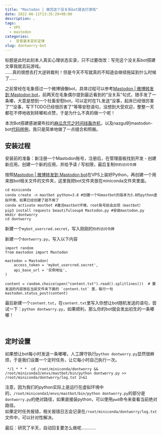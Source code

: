 ```yaml
---
title: "Mastodon | 做完这个没关系bot就去打游戏"
date: 2022-06-11T13:35:29+08:00
description: 。
tags:
  - VPS
  - mastodon
categories:
  -  甘普基本变形定律
slug: dontworry-bot
---
```


标题是此时此刻本人真实心理状态实录，只不过要改改：写完这个没关系bot搭建文章我就去玩游戏。  
……真的很想去打大逆转裁判！但是今天不写就真的不知道会继续拖延到什么时候了……

之前曾经在毛象搭过一个微博镜像bot，具体过程可以参考[Mastodon | 微博转发到 Mastodon bot](https://mantyke.icu/posts/page/2/)，前两天在毛象偶尔提到最近看到的“没关系”句式，随手发了一条嘟，大意是想到一个社畜安慰bot，可以定时在TL发送“没事，起床已经很厉害了”“没事，写下TODO已经很厉害了”等等安慰语句，没想到大受欢迎，整整一天都在不停地收到转嘟和点赞，于是为什么不真的做一个呢！

本次Bot搭建感谢黛布拉的[麻瓜念咒之时间线轰炸机](https://blog.debula.ml/index.php/archives/6/)，以及nazgul的mastodon-bot[代码样例](https://gist.github.com/RustingSword/772f0c5582bb55a50270c339e948fc76)，我只是简单地做了一点缝合和照搬。



## 安装过程

安装前的准备：新注册一个Mastodon账号，注册后，在管理面板找到开发 - 创建新应用，创建一个新的应用，并给予读 / 写权限，最后复制`你的访问令牌`

按照[Mastodon | 微博转发到 Mastodon bot](https://mantyke.icu/2022/weibo2toot/)在VPS上装好Python，再创建一个用来放bot相关文件的文件夹，这里我把bot文件夹放在miniconda文件夹里面。

```
cd miniconda
conda create -n mastbot python=3.8 #创建一个叫mastbot的版本为3.8的python虚拟环境，如果已经创建了就不用了
conda activate mastbot #激活mastbot环境，root账号前会出现（mastbot）
pip3 install requests beautifulsoup4 Mastodon.py #安装mastodon.py
mkdir dontworry
cd dontworry
```

新建一个`mybot_usercred.secret`，写入刚刚的`你的访问令牌`

新建一个`dontworry.py`，写入以下内容

```
import random
from mastodon import Mastodon

mastodon = Mastodon(
    access_token = 'mybot_usercred.secret',
    api_base_url = '实例地址',
)

content = random.choice(open("content.txt").read().splitlines())  # 要发送的内容放在当前文件夹下面的 `content.txt` 里，每行一句
mastodon.status_post(content)
```

最后新建一个`content.txt`，在`content.txt`里写入你想让bot随机发送的语句，尝试一下：`python dontworry.py`，如果顺利，那么你的bot就会发出初生的一条嘟嘟！

<br>

## 定时设置

如果想让bot每小时发送一条嘟嘟，人工蹲守执行`python dontworry.py`显然很麻烦，于是我们设置一个定时任务，让它每小时自己执行一次。

```
 */1 * * *  cd /root/miniconda/dontworry && /root/miniconda3/envs/mastbot/bin/python dontworry.py >> /root/miniconda/dontworry/log.txt 2>&1
```

注意，因为我们的python实际上是运行在虚拟环境中的，`/root/miniconda3/envs/mastbot/bin/python dontworry.py`的部分是`dontworry.py`的绝对路径，如果直接装python，可以使用`pwd`命令来查看当前绝对路径。  
如果定时任务报错，相关报错日志会记录在`/root/miniconda/dontworry/log.txt`文件中，可以针对性解决。



最后：研究了半天，自动回复要怎么做呢…………

<br>

<br>

<br>
